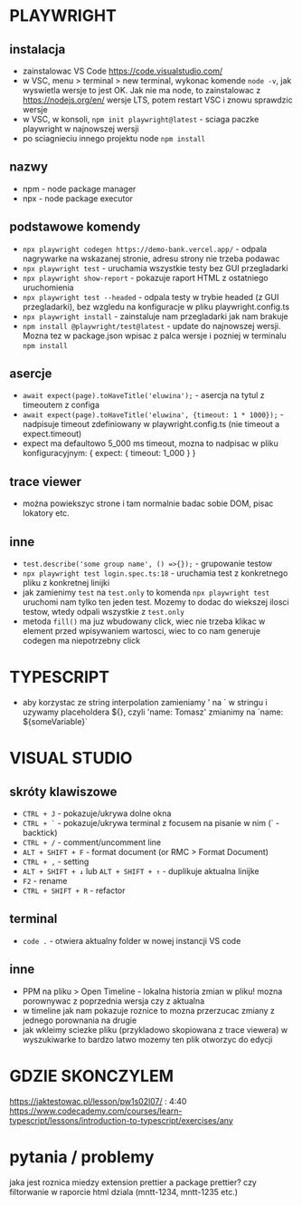 # PLAYWRIGHT

## instalacja

- zainstalowac VS Code https://code.visualstudio.com/
- w VSC, menu > terminal > new terminal, wykonac komende `node -v`, jak wyswietla wersje to jest OK. Jak nie ma node, to zainstalowac z https://nodejs.org/en/ wersje LTS, potem restart VSC i znowu sprawdzic wersje
- w VSC, w konsoli, `npm init playwright@latest` - sciaga paczke playwright w najnowszej wersji
- po sciagnieciu innego projektu node `npm install`

## nazwy

- npm - node package manager
- npx - node package executor

## podstawowe komendy

- `npx playwright codegen https://demo-bank.vercel.app/` - odpala nagrywarke na wskazanej stronie, adresu strony nie trzeba podawac
- `npx playwright test` - uruchamia wszystkie testy bez GUI przegladarki
- `npx playwright show-report` - pokazuje raport HTML z ostatniego uruchomienia
- `npx playwright test --headed` - odpala testy w trybie headed (z GUI przegladarki), bez wzgledu na konfiguracje w pliku playwright.config.ts
- `npx playwright install` - zainstaluje nam przegladarki jak nam brakuje
- `npm install @playwright/test@latest` - update do najnowszej wersji. Mozna tez w package.json wpisac z palca wersje i pozniej w terminalu `npm install`

## asercje

- `await expect(page).toHaveTitle('eluwina');` - asercja na tytul z timeoutem z configa
- `await expect(page).toHaveTitle('eluwina', {timeout: 1 * 1000});` - nadpisuje timeout zdefiniowany w playwright.config.ts (nie timeout a expect.timeout)
- expect ma defaultowo 5_000 ms timeout, mozna to nadpisac w pliku konfiguracyjnym: { expect: { timeout: 1_000 } }

## trace viewer

- można powiekszyc strone i tam normalnie badac sobie DOM, pisac lokatory etc.

## inne

- `test.describe('some group name', () =>{});` - grupowanie testow
- `npx playwright test login.spec.ts:18` - uruchamia test z konkretnego pliku z konkretnej linijki
- jak zamienimy `test` na `test.only` to komenda `npx playwright test` uruchomi nam tylko ten jeden test. Mozemy to dodac do wiekszej ilosci testow, wtedy odpali wszystkie z `test.only`
- metoda `fill()` ma juz wbudowany click, wiec nie trzeba klikac w element przed wpisywaniem wartosci, wiec to co nam generuje codegen ma niepotrzebny click

# TYPESCRIPT

- aby korzystac ze string interpolation zamieniamy ' na \` w stringu i uzywamy placeholdera \$\{\}, czyli 'name: Tomasz' zmianimy na \`name: ${someVariable}\`

# VISUAL STUDIO

## skróty klawiszowe

- `CTRL + J` - pokazuje/ukrywa dolne okna
- `` CTRL + ` `` - pokazuje/ukrywa terminal z focusem na pisanie w nim (\` - backtick)
- `CTRL + /` - comment/uncomment line
- `ALT + SHIFT + F` - format document (or RMC > Format Document)
- `CTRL + ,` - setting
- `ALT + SHIFT + ↓` lub `ALT + SHIFT + ↑` - duplikuje aktualna linijke
- `F2` - rename
- `CTRL + SHIFT + R` - refactor

## terminal

- `code .` - otwiera aktualny folder w nowej instancji VS code

## inne

- PPM na pliku > Open Timeline - lokalna historia zmian w pliku! mozna porownywac z poprzednia wersja czy z aktualna
- w timeline jak nam pokazuje roznice to mozna przerzucac zmiany z jednego porownania na drugie
- jak wkleimy sciezke pliku (przykladowo skopiowana z trace viewera) w wyszukiwarke to bardzo latwo mozemy ten plik otworzyc do edycji

# GDZIE SKONCZYLEM

https://jaktestowac.pl/lesson/pw1s02l07/ : 4:40
https://www.codecademy.com/courses/learn-typescript/lessons/introduction-to-typescript/exercises/any

# pytania / problemy

jaka jest roznica miedzy extension prettier a package prettier?
czy filtorwanie w raporcie html dziala (mntt-1234, mntt-1235 etc.)
